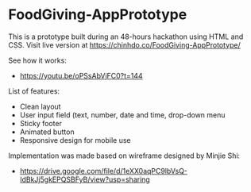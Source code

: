 # FoodGiving-AppPrototype
This is a prototype built during an 48-hours hackathon using HTML and CSS. Visit live version at https://chinhdo.co/FoodGiving-AppPrototype/

See how it works:
- https://youtu.be/oPSsAbVjFC0?t=144

List of features:
- Clean layout
- User input field (text, number, date and time, drop-down menu
- Sticky footer
- Animated button
- Responsive design for mobile use

Implementation was made based on wireframe designed by Minjie Shi:
- https://drive.google.com/file/d/1eXX0aqPC9lbVsQ-ldBkJj5gkEPQSBFyB/view?usp=sharing
